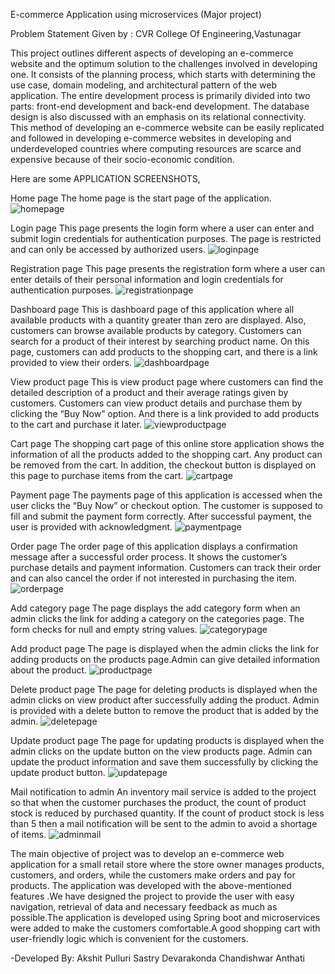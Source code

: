 E-commerce Application using microservices (Major project)

Problem Statement Given by : CVR College Of Engineering,Vastunagar

   This project outlines different aspects of developing an e-commerce website and the optimum solution to the challenges involved in developing one. It consists of the planning process, which starts with determining the use case, domain modeling, and architectural pattern of the web application. The entire development process is primarily divided into two parts: front-end development and back-end development. The database design is also discussed with an emphasis on its relational connectivity. This method of developing an e-commerce website can be easily replicated and followed in developing e-commerce websites in developing and underdeveloped countries where computing resources are scarce and expensive because of their socio-economic condition.

Here are some APPLICATION SCREENSHOTS,

Home page
The home page is the start page of the application.
![homepage](https://github.com/akshit-pulluri/ecommerce_application_springboot/blob/master/Home%20page.png)

Login page
This page presents the login form where a user can enter and submit login credentials for authentication purposes. The page is restricted and can only be accessed by authorized users. 
![loginpage](https://github.com/akshit-pulluri/ecommerce_application_springboot/blob/master/Login%20page.png)

Registration page
This page presents the registration form where a user can enter details of their personal information and login credentials for authentication purposes. 
![registrationpage](https://github.com/akshit-pulluri/ecommerce_application_springboot/blob/master/Register%20page.png)

Dashboard page
This is dashboard page of this application where all available products with a quantity greater than zero are displayed. Also, customers can browse available products by category. Customers can search for a product of their interest by searching product name. On this page, customers can add products to the shopping cart, and there is a link provided to view their orders.
![dashboardpage](https://github.com/akshit-pulluri/ecommerce_application_springboot/blob/master/Dashboard.png)

View product page
This is view product page where customers can find the detailed description of a product and their average ratings given by customers. Customers can view product details and purchase them by clicking the “Buy Now” option. And there is a link provided to add products to the cart and purchase it later.
![viewproductpage](https://github.com/akshit-pulluri/ecommerce_application_springboot/blob/master/Product%20page.png)

Cart page
The shopping cart page of this online store application shows the information of all the products added to the shopping cart. Any product can be removed from the cart. In addition, the checkout button is displayed on this page to purchase items from the cart.
![cartpage](https://github.com/akshit-pulluri/ecommerce_application_springboot/blob/master/Cart%20page.png)

Payment page
The payments page of this application is accessed when the user clicks the “Buy Now” or checkout option. The customer is supposed to fill and submit the payment form correctly. After successful payment, the user is provided with acknowledgment.
![paymentpage](https://github.com/akshit-pulluri/ecommerce_application_springboot/blob/master/Payment%20page.png)

Order page
The order page of this application displays a confirmation message after a successful order process. It shows the customer’s purchase details and payment information. Customers can track their order and can also cancel the order if not interested in purchasing the item.
![orderpage](https://github.com/akshit-pulluri/ecommerce_application_springboot/blob/master/Orders%20page.png)

Add category page
The page displays the add category form when an admin clicks the link for adding a category on the categories page. The form checks for null and empty string values.
![categorypage](https://github.com/akshit-pulluri/ecommerce_application_springboot/blob/master/Add%20category.png)

Add product page
The page is displayed when the admin clicks the link for adding products on the products page.Admin can give detailed information about the product.
![productpage](https://github.com/akshit-pulluri/ecommerce_application_springboot/blob/master/Add%20product.png)

Delete product page
The page for deleting products is displayed when the admin clicks on view product after successfully adding the product. Admin is provided with a delete button to remove the product that is added by the admin.
![deletepage](https://github.com/akshit-pulluri/ecommerce_application_springboot/blob/master/Delete%20Product.png)

Update product page
The page for updating products is displayed when the admin clicks on the update button on the view products page. Admin can update the product information and save them successfully by clicking the update product button.
![updatepage](https://github.com/akshit-pulluri/ecommerce_application_springboot/blob/master/Update%20product.png)

Mail notification to admin
An inventory mail service is added to the project so that when the customer purchases the product, the count of product stock is reduced by purchased quantity. If the count of product stock is less than 5 then a mail notification will be sent to the admin to avoid a shortage of items.
![adminmail](https://github.com/akshit-pulluri/ecommerce_application_springboot/blob/master/Mail%20notification.png)


   The main objective of project was to develop an e-commerce web application for a small retail store where the store owner manages products, customers, and orders, while the customers make orders and pay for products. The application was developed with the above-mentioned features .We have designed the project to provide the user with easy navigation, retrieval of data and necessary feedback as much as possible.The application is developed using Spring boot and microservices were added to make the customers comfortable.A good shopping cart with user-friendly logic which is convenient for the customers.

-Developed By:
  Akshit Pulluri
  Sastry Devarakonda
  Chandishwar Anthati
